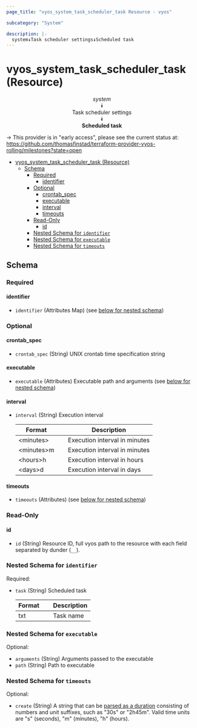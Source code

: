 ```yaml
---
page_title: "vyos_system_task_scheduler_task Resource - vyos"

subcategory: "System"

description: |-
  system⯯Task scheduler settings⯯Scheduled task
---
```


# vyos_system_task_scheduler_task (Resource)
<center>

*system*  
⯯  
Task scheduler settings  
⯯  
**Scheduled task**


</center>

-> This provider is in "early access", please see the current status at: https://github.com/thomasfinstad/terraform-provider-vyos-rolling/milestones?state=open

<!--TOC-->

- [vyos_system_task_scheduler_task (Resource)](#vyos_system_task_scheduler_task-resource)
  - [Schema](#schema)
    - [Required](#required)
      - [identifier](#identifier)
    - [Optional](#optional)
      - [crontab_spec](#crontab_spec)
      - [executable](#executable)
      - [interval](#interval)
      - [timeouts](#timeouts)
    - [Read-Only](#read-only)
      - [id](#id)
    - [Nested Schema for `identifier`](#nested-schema-for-identifier)
    - [Nested Schema for `executable`](#nested-schema-for-executable)
    - [Nested Schema for `timeouts`](#nested-schema-for-timeouts)

<!--TOC-->

<!-- schema generated by tfplugindocs -->
## Schema

### Required

#### identifier
- `identifier` (Attributes Map) (see [below for nested schema](#nestedatt--identifier))

### Optional

#### crontab_spec
- `crontab_spec` (String) UNIX crontab time specification string
#### executable
- `executable` (Attributes) Executable path and arguments (see [below for nested schema](#nestedatt--executable))
#### interval
- `interval` (String) Execution interval

    |  Format      &emsp;|  Description                    |
    |--------------|---------------------------------|
    |  &lt;minutes&gt;   &emsp;|  Execution interval in minutes  |
    |  &lt;minutes&gt;m  &emsp;|  Execution interval in minutes  |
    |  &lt;hours&gt;h    &emsp;|  Execution interval in hours    |
    |  &lt;days&gt;d     &emsp;|  Execution interval in days     |
#### timeouts
- `timeouts` (Attributes) (see [below for nested schema](#nestedatt--timeouts))

### Read-Only

#### id
- `id` (String) Resource ID, full vyos path to the resource with each field separated by dunder (`__`).

<a id="nestedatt--identifier"></a>
### Nested Schema for `identifier`

Required:

- `task` (String) Scheduled task

    |  Format  &emsp;|  Description  |
    |----------|---------------|
    |  txt     &emsp;|  Task name    |


<a id="nestedatt--executable"></a>
### Nested Schema for `executable`

Optional:

- `arguments` (String) Arguments passed to the executable
- `path` (String) Path to executable


<a id="nestedatt--timeouts"></a>
### Nested Schema for `timeouts`

Optional:

- `create` (String) A string that can be [parsed as a duration](https://pkg.go.dev/time#ParseDuration) consisting of numbers and unit suffixes, such as &#34;30s&#34; or &#34;2h45m&#34;. Valid time units are &#34;s&#34; (seconds), &#34;m&#34; (minutes), &#34;h&#34; (hours).
